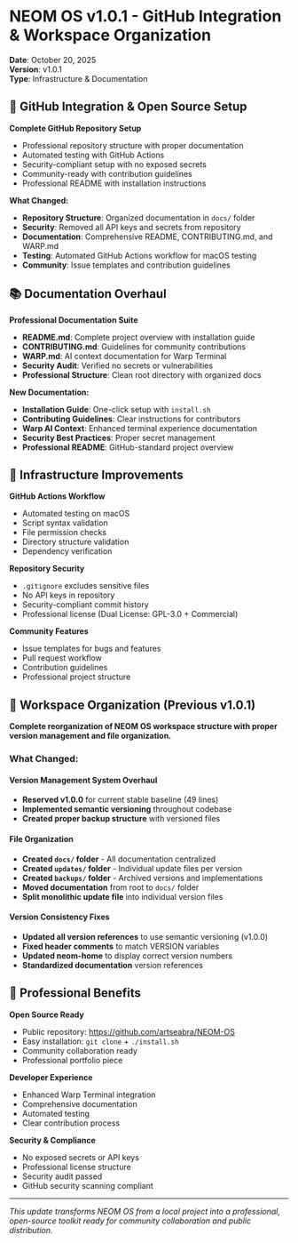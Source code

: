 # NEOM OS v1.0.1 - GitHub Integration & Workspace Organization

**Date**: October 20, 2025  
**Version**: v1.0.1  
**Type**: Infrastructure & Documentation

## 🚀 GitHub Integration & Open Source Setup

**Complete GitHub Repository Setup**
- Professional repository structure with proper documentation
- Automated testing with GitHub Actions
- Security-compliant setup with no exposed secrets
- Community-ready with contribution guidelines
- Professional README with installation instructions

**What Changed:**
- **Repository Structure**: Organized documentation in `docs/` folder
- **Security**: Removed all API keys and secrets from repository
- **Documentation**: Comprehensive README, CONTRIBUTING.md, and WARP.md
- **Testing**: Automated GitHub Actions workflow for macOS testing
- **Community**: Issue templates and contribution guidelines

## 📚 Documentation Overhaul

**Professional Documentation Suite**
- **README.md**: Complete project overview with installation guide
- **CONTRIBUTING.md**: Guidelines for community contributions
- **WARP.md**: AI context documentation for Warp Terminal
- **Security Audit**: Verified no secrets or vulnerabilities
- **Professional Structure**: Clean root directory with organized docs

**New Documentation:**
- **Installation Guide**: One-click setup with `install.sh`
- **Contributing Guidelines**: Clear instructions for contributors
- **Warp AI Context**: Enhanced terminal experience documentation
- **Security Best Practices**: Proper secret management
- **Professional README**: GitHub-standard project overview

## 🔧 Infrastructure Improvements

**GitHub Actions Workflow**
- Automated testing on macOS
- Script syntax validation
- File permission checks
- Directory structure validation
- Dependency verification

**Repository Security**
- `.gitignore` excludes sensitive files
- No API keys in repository
- Security-compliant commit history
- Professional license (Dual License: GPL-3.0 + Commercial)

**Community Features**
- Issue templates for bugs and features
- Pull request workflow
- Contribution guidelines
- Professional project structure

## 🧹 Workspace Organization (Previous v1.0.1)

**Complete reorganization of NEOM OS workspace structure with proper version management and file organization.**

### What Changed:

#### **Version Management System Overhaul**
- **Reserved v1.0.0** for current stable baseline (49 lines)
- **Implemented semantic versioning** throughout codebase
- **Created proper backup structure** with versioned files

#### **File Organization**
- **Created `docs/` folder** - All documentation centralized
- **Created `updates/` folder** - Individual update files per version
- **Created `backups/` folder** - Archived versions and implementations
- **Moved documentation** from root to `docs/` folder
- **Split monolithic update file** into individual version files

#### **Version Consistency Fixes**
- **Updated all version references** to use semantic versioning (v1.0.0)
- **Fixed header comments** to match VERSION variables
- **Updated neom-home** to display correct version numbers
- **Standardized documentation** version references

## 🎯 Professional Benefits

**Open Source Ready**
- Public repository: https://github.com/artseabra/NEOM-OS
- Easy installation: `git clone` + `./install.sh`
- Community collaboration ready
- Professional portfolio piece

**Developer Experience**
- Enhanced Warp Terminal integration
- Comprehensive documentation
- Automated testing
- Clear contribution process

**Security & Compliance**
- No exposed secrets or API keys
- Professional license structure
- Security audit passed
- GitHub security scanning compliant

---

*This update transforms NEOM OS from a local project into a professional, open-source toolkit ready for community collaboration and public distribution.*
